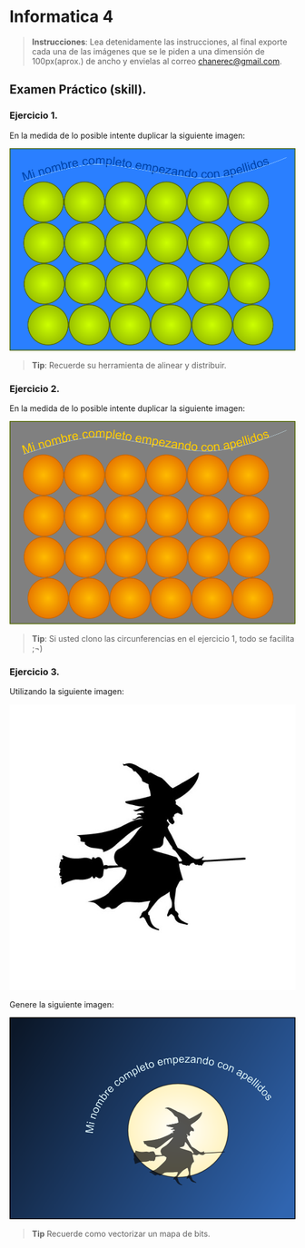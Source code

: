 # Informatica 4

> **Instrucciones**: Lea detenidamente las instrucciones, al final exporte cada una de las imágenes que se le piden a una dimensión de 100px(aprox.) de ancho y envielas al correo <a href='mailto:chanerec@gmail.com'>chanerec@gmail.com</a>.



## Examen Práctico (skill).

### Ejercicio 1.

En la medida de lo posible intente duplicar la siguiente imagen:

![ejercicio_1.png](ejercicio_1.png)

>**Tip**: Recuerde su herramienta de alinear y distribuir.

### Ejercicio 2.

En la medida de lo posible intente duplicar la siguiente imagen:

![ejercicio_2.png](ejercicio_2.png)

>**Tip**: Si usted clono las circunferencias en el ejercicio 1, todo se facilita ;¬)



### Ejercicio 3.

Utilizando la siguiente imagen:

![bruja.jpg](bruja.jpg)


Genere la siguiente imagen:

![ejercicio_3.png](ejercicio_3.png)

>**Tip** Recuerde como vectorizar un mapa de bits.
